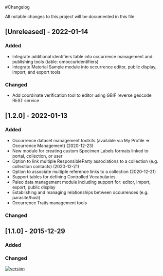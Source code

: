 #Changelog

All notable changes to this project will be documented in this file.

## [Unreleased] - 2022-01-14
### Added
* Integrate additional identifiers table into occurrence management and publishing tools (table: omoccuridentifiers) 
* Integrate Material Sample module into occurrence editor, public display, import, and export tools 

### Changed
* Add coordinate verification tool to editor using GBIF reverse geocode REST service

## [1.2.0] - 2022-01-13

### Added
* Occurrence dataset management toolkits (available via My Profile => Occurrence Management) (2020-12-23)   
* New module for creating custom Specimen Labels formats linked to portal, collection, or user
* Option to link multiple ResponsibleParty associations to a collection (e.g. collection contacts) (2020-12-21)
* Option to associate multiple reference links to a collection (2020-12-21)
* Support tables for defining Controlled Vocabularies 
* Paleo data management module including support for: editor, import, export, public display
* Establishing and managing relationships between occurrences (e.g. parasite/host) 
* Occurrence Traits management tools 

### Changed

## [1.1.0] - 2015-12-29

### Added
### Changed



[![version](https://img.shields.io/badge/Symbiota-v1.2.0.1.202201-blue.svg)](https://semver.org)
